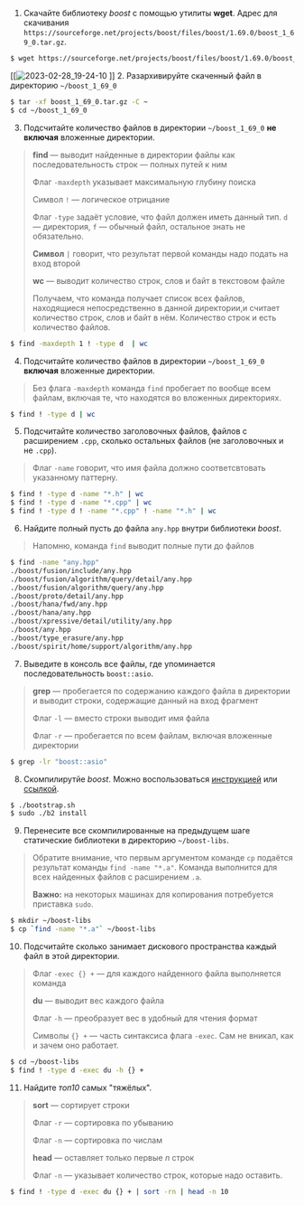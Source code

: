 1. Скачайте библиотеку *boost* с помощью утилиты **wget**. Адрес для скачивания `https://sourceforge.net/projects/boost/files/boost/1.69.0/boost_1_69_0.tar.gz`.
```sh
$ wget https://sourceforge.net/projects/boost/files/boost/1.69.0/boost_1_69_0.tar.gz
```
[[![2023-02-28_19-24-10](https://user-images.githubusercontent.com/112760887/221917101-5cd37433-6cb9-4bf7-b35c-9a966448ddaa.png)
]]
2. Разархивируйте скаченный файл в директорию `~/boost_1_69_0`
```sh
$ tar -xf boost_1_69_0.tar.gz -C ~
$ cd ~/boost_1_69_0
```
3. Подсчитайте количество файлов в директории `~/boost_1_69_0` **не включая** вложенные директории.

> **find** — выводит найденные в директории файлы как последовательность строк — полных путей к ним
> 
> Флаг `-maxdepth` указывает максимальную глубину поиска
> 
> Символ `!` — логическое отрицание
> 
> Флаг `-type` задаёт условие, что файл должен иметь данный тип. `d` — директория, `f` — обычный файл, остальное знать не обязательно.
> 
> **Символ** `|` говорит, что результат первой команды надо подать на вход второй
> 
> **wc** — выводит количество строк, слов и байт в текстовом файле
> 
> Получаем, что команда получает список всех файлов, находящиеся непосредственно в данной директории,и считает количество строк, слов и байт в нём. Количество строк и есть количество файлов.

```sh
$ find -maxdepth 1 ! -type d  | wc
```
4. Подсчитайте количество файлов в директории `~/boost_1_69_0` **включая** вложенные директории.

> Без флага `-maxdepth` команда `find` пробегает по вообще всем файлам, включая те, что находятся во вложенных директориях.

```sh
$ find ! -type d | wc
```
5. Подсчитайте количество заголовочных файлов, файлов с расширением `.cpp`, сколько остальных файлов (не заголовочных и не `.cpp`).

> Флаг `-name` говорит, что имя файла должно соответсвтовать указанному паттерну. 

```sh
$ find ! -type d -name "*.h" | wc
$ find ! -type d -name "*.cpp" | wc
$ find ! -type d ! -name "*.cpp" ! -name "*.h" | wc
```
6. Найдите полный пусть до файла `any.hpp` внутри библиотеки *boost*.

> Напомню, команда `find` выводит полные пути до файлов

```sh
$ find -name "any.hpp"
./boost/fusion/include/any.hpp
./boost/fusion/algorithm/query/detail/any.hpp
./boost/fusion/algorithm/query/any.hpp
./boost/proto/detail/any.hpp
./boost/hana/fwd/any.hpp
./boost/hana/any.hpp
./boost/xpressive/detail/utility/any.hpp
./boost/any.hpp
./boost/type_erasure/any.hpp
./boost/spirit/home/support/algorithm/any.hpp
```
7. Выведите в консоль все файлы, где упоминается последовательность `boost::asio`.

> **grep** — пробегается по содержанию каждого файла в директории и выводит строки, содержащие данный на вход фрагмент
>
> Флаг `-l` — вместо строки выводит имя файла
>
> Флаг `-r` — пробегается по всем файлам, включая вложенные директории

```sh
$ grep -lr "boost::asio"
```
8. Скомпилирутйе *boost*. Можно воспользоваться [инструкцией](https://www.boost.org/doc/libs/1_61_0/more/getting_started/unix-variants.html#or-build-custom-binaries) или [ссылкой](https://codeyarns.com/2017/01/24/how-to-build-boost-on-linux/).


```sh
$ ./bootstrap.sh
$ sudo ./b2 install
```
9. Перенесите все скомпилированные на предыдущем шаге статические библиотеки в директорию `~/boost-libs`.

> Обратите внимание, что первым аргументом команде `cp` подаётся результат команды `find -name "*.a"`. Команда выполнится для всех найденных файлов с расширением `.a`.
>
> **Важно:** на некоторых машинах для копирования потребуется приставка `sudo`.

```sh
$ mkdir ~/boost-libs
$ cp `find -name "*.a"` ~/boost-libs
```
10. Подсчитайте сколько занимает дискового пространства каждый файл в этой директории.

> Флаг `-exec {} +` — для каждого найденного файла выполняется команда
> 
> **du** — выводит вес каждого файла
> 
> Флаг `-h` — преобразует вес в удобный для чтения формат
> 
> Символы `{} +` — часть синтаксиса флага `-exec`. Сам не вникал, как и зачем оно работает.

```sh
$ cd ~/boost-libs
$ find ! -type d -exec du -h {} +
```
11. Найдите *топ10* самых "тяжёлых".

> **sort** — сортирует строки
> 
> Флаг `-r` — сортировка по убыванию
> 
> Флаг `-n` — сортировка по числам
> 
> **head** — оставляет только первые *n* строк
> 
> Флаг `-n` — указывает количество строк, которые надо оставить.

```sh
$ find ! -type d -exec du {} + | sort -rn | head -n 10
```
